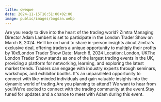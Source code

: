 ```yaml
---
title: qweqwe
date: 2024-11-15T16:51:00+02:00
image: public/images/bogdan.webp
---
```

Are you ready to dive into the heart of the trading world? Zimtra Managing Director Adam Lambert is set to participate in the London Trader Show on March 8, 2024. He'll be on hand to share in-person insights about Zimtra's exclusive deal, offering traders a unique opportunity to multiply their profits by 10x!London Trader Show
Date: March 8, 2024
Location: London, UKThe London Trader Show stands as one of the largest trading events in the UK, providing a platform for networking, learning, and exploring the latest market trends. Traders can engage with industry experts through seminars, workshops, and exhibitor booths. It's an unparalleled opportunity to connect with like-minded individuals and gain valuable insights into the dynamic world of trading.Are you planning to attend? We want to hear from you!We're excited to connect with the trading community at the event.Stay tuned for updates and a chance to meet with Adam during this event.
